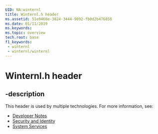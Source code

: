 ```yaml
---
UID: NA:winternl
title: Winternl.h header
ms.assetid: 51e8466e-3824-3444-9892-fb0d2b476858
ms.date: 01/11/2019
ms.keywords: 
ms.topic: overview
tech.root: base
f1_keywords:
 - winternl
 - winternl/winternl
---
```


# Winternl.h header


## -description

This header is used by multiple technologies. For more information, see:

- [Developer Notes](../_winprog/index.md)
- [Security and Identity](../_security/index.md)
- [System Services](../_base/index.md)

